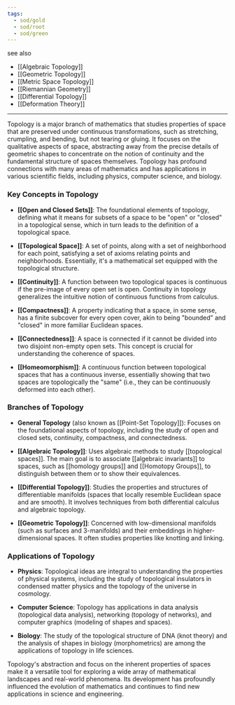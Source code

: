 ```yaml
---
tags:
  - sod/gold
  - sod/root
  - sod/green
---
```

see also
- [[Algebraic Topology]]
- [[Geometric Topology]]
- [[Metric Space Topology]]
- [[Riemannian Geometry]]
- [[Differential Topology]]
- [[Deformation Theory]]

---
Topology is a major branch of mathematics that studies properties of space that are preserved under continuous transformations, such as stretching, crumpling, and bending, but not tearing or gluing. It focuses on the qualitative aspects of space, abstracting away from the precise details of geometric shapes to concentrate on the notion of continuity and the fundamental structure of spaces themselves. Topology has profound connections with many areas of mathematics and has applications in various scientific fields, including physics, computer science, and biology.

### Key Concepts in Topology

- **[[Open and Closed Sets]]**: The foundational elements of topology, defining what it means for subsets of a space to be "open" or "closed" in a topological sense, which in turn leads to the definition of a topological space.

- **[[Topological Space]]**: A set of points, along with a set of neighborhood for each point, satisfying a set of axioms relating points and neighborhoods. Essentially, it's a mathematical set equipped with the topological structure.

- **[[Continuity]]**: A function between two topological spaces is continuous if the pre-image of every open set is open. Continuity in topology generalizes the intuitive notion of continuous functions from calculus.

- **[[Compactness]]**: A property indicating that a space, in some sense, has a finite subcover for every open cover, akin to being "bounded" and "closed" in more familiar Euclidean spaces.

- **[[Connectedness]]**: A space is connected if it cannot be divided into two disjoint non-empty open sets. This concept is crucial for understanding the coherence of spaces.

- **[[Homeomorphism]]**: A continuous function between topological spaces that has a continuous inverse, essentially showing that two spaces are topologically the "same" (i.e., they can be continuously deformed into each other).

### Branches of Topology

- **General Topology** (also known as [[Point-Set Topology]]): Focuses on the foundational aspects of topology, including the study of open and closed sets, continuity, compactness, and connectedness.

- **[[Algebraic Topology]]**: Uses algebraic methods to study [[topological spaces]]. The main goal is to associate [[algebraic invariants]] to spaces, such as [[homology groups]] and [[Homotopy Groups]], to distinguish between them or to show their equivalences.

- **[[Differential Topology]]**: Studies the properties and structures of differentiable manifolds (spaces that locally resemble Euclidean space and are smooth). It involves techniques from both differential calculus and algebraic topology.

- **[[Geometric Topology]]**: Concerned with low-dimensional manifolds (such as surfaces and 3-manifolds) and their embeddings in higher-dimensional spaces. It often studies properties like knotting and linking.

### Applications of Topology

- **Physics**: Topological ideas are integral to understanding the properties of physical systems, including the study of topological insulators in condensed matter physics and the topology of the universe in cosmology.

- **Computer Science**: Topology has applications in data analysis (topological data analysis), networking (topology of networks), and computer graphics (modeling of shapes and spaces).

- **Biology**: The study of the topological structure of DNA (knot theory) and the analysis of shapes in biology (morphometrics) are among the applications of topology in life sciences.

Topology's abstraction and focus on the inherent properties of spaces make it a versatile tool for exploring a wide array of mathematical landscapes and real-world phenomena. Its development has profoundly influenced the evolution of mathematics and continues to find new applications in science and engineering.